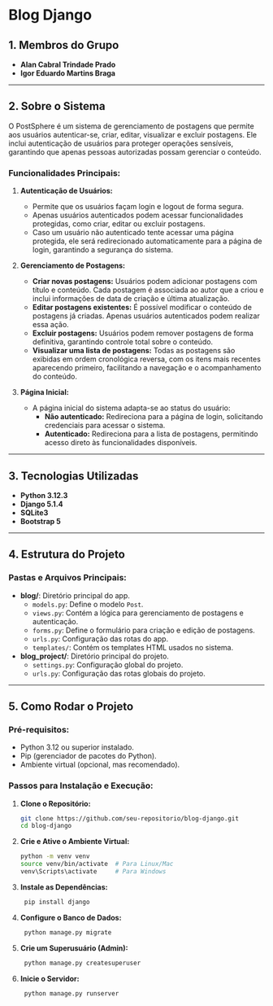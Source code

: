 # Blog Django

## 1. Membros do Grupo
- **Alan Cabral Trindade Prado** 
- **Igor Eduardo Martins Braga** 

---

## 2. Sobre o Sistema

O PostSphere é um sistema de gerenciamento de postagens que permite aos usuários autenticar-se, criar, editar, visualizar e excluir postagens. Ele inclui autenticação de usuários para proteger operações sensíveis, garantindo que apenas pessoas autorizadas possam gerenciar o conteúdo.

### Funcionalidades Principais:
1. **Autenticação de Usuários:**
   - Permite que os usuários façam login e logout de forma segura.
   - Apenas usuários autenticados podem acessar funcionalidades protegidas, como criar, editar ou excluir postagens.
   - Caso um usuário não autenticado tente acessar uma página protegida, ele será redirecionado automaticamente para a página de login, garantindo a segurança do sistema.

2. **Gerenciamento de Postagens:**
   - **Criar novas postagens:** Usuários podem adicionar postagens com título e conteúdo. Cada postagem é associada ao autor que a criou e inclui informações de data de criação e última atualização.
   - **Editar postagens existentes:** É possível modificar o conteúdo de postagens já criadas. Apenas usuários autenticados podem realizar essa ação.
   - **Excluir postagens:** Usuários podem remover postagens de forma definitiva, garantindo controle total sobre o conteúdo.
   - **Visualizar uma lista de postagens:** Todas as postagens são exibidas em ordem cronológica reversa, com os itens mais recentes aparecendo primeiro, facilitando a navegação e o acompanhamento do conteúdo.

3. **Página Inicial:**
   - A página inicial do sistema adapta-se ao status do usuário:
     - **Não autenticado:** Redireciona para a página de login, solicitando credenciais para acessar o sistema.
     - **Autenticado:** Redireciona para a lista de postagens, permitindo acesso direto às funcionalidades disponíveis.

---

## 3. Tecnologias Utilizadas

- **Python 3.12.3**
- **Django 5.1.4**
- **SQLite3**
- **Bootstrap 5**

---

## 4. Estrutura do Projeto

### Pastas e Arquivos Principais:
- **blog/**: Diretório principal do app.
  - `models.py`: Define o modelo `Post`.
  - `views.py`: Contém a lógica para gerenciamento de postagens e autenticação.
  - `forms.py`: Define o formulário para criação e edição de postagens.
  - `urls.py`: Configuração das rotas do app.
  - `templates/`: Contém os templates HTML usados no sistema.
- **blog_project/**: Diretório principal do projeto.
  - `settings.py`: Configuração global do projeto.
  - `urls.py`: Configuração das rotas globais do projeto.

---

## 5. Como Rodar o Projeto

### Pré-requisitos:
- Python 3.12 ou superior instalado.
- Pip (gerenciador de pacotes do Python).
- Ambiente virtual (opcional, mas recomendado).

### Passos para Instalação e Execução:
1. **Clone o Repositório:**
   ```bash
   git clone https://github.com/seu-repositorio/blog-django.git
   cd blog-django

1. **Crie e Ative o Ambiente Virtual:**
    ```bash
    python -m venv venv
    source venv/bin/activate  # Para Linux/Mac
    venv\Scripts\activate     # Para Windows
    
1. **Instale as Dependências:**
   ```bash
    pip install django


1. **Configure o Banco de Dados:**
   ```bash
    python manage.py migrate


1. **Crie um Superusuário (Admin):**
   ```bash
    python manage.py createsuperuser

1. **Inicie o Servidor:**
   ```bash
    python manage.py runserver
